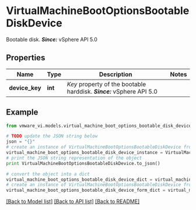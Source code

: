 # VirtualMachineBootOptionsBootableDiskDevice

Bootable disk.  ***Since:*** vSphere API 5.0 

## Properties
Name | Type | Description | Notes
------------ | ------------- | ------------- | -------------
**device_key** | **int** | *Key* property of the bootable harddisk.  ***Since:*** vSphere API 5.0  | 

## Example

```python
from vmware_vi.models.virtual_machine_boot_options_bootable_disk_device import VirtualMachineBootOptionsBootableDiskDevice

# TODO update the JSON string below
json = "{}"
# create an instance of VirtualMachineBootOptionsBootableDiskDevice from a JSON string
virtual_machine_boot_options_bootable_disk_device_instance = VirtualMachineBootOptionsBootableDiskDevice.from_json(json)
# print the JSON string representation of the object
print VirtualMachineBootOptionsBootableDiskDevice.to_json()

# convert the object into a dict
virtual_machine_boot_options_bootable_disk_device_dict = virtual_machine_boot_options_bootable_disk_device_instance.to_dict()
# create an instance of VirtualMachineBootOptionsBootableDiskDevice from a dict
virtual_machine_boot_options_bootable_disk_device_form_dict = virtual_machine_boot_options_bootable_disk_device.from_dict(virtual_machine_boot_options_bootable_disk_device_dict)
```
[[Back to Model list]](../README.md#documentation-for-models) [[Back to API list]](../README.md#documentation-for-api-endpoints) [[Back to README]](../README.md)


